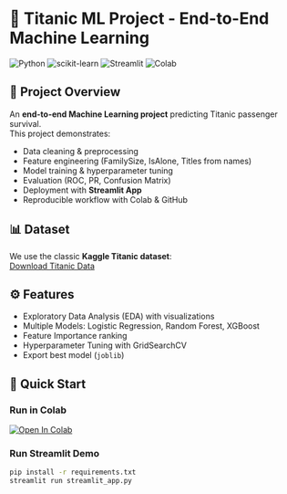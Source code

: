 # 🚢 Titanic ML Project - End-to-End Machine Learning

![Python](https://img.shields.io/badge/Python-3.9-blue.svg)
![scikit-learn](https://img.shields.io/badge/scikit--learn-ML-orange.svg)
![Streamlit](https://img.shields.io/badge/Streamlit-App-red.svg)
![Colab](https://img.shields.io/badge/Open%20in-Colab-brightgreen)

## 📌 Project Overview
An **end-to-end Machine Learning project** predicting Titanic passenger survival.  
This project demonstrates:
- Data cleaning & preprocessing
- Feature engineering (FamilySize, IsAlone, Titles from names)
- Model training & hyperparameter tuning
- Evaluation (ROC, PR, Confusion Matrix)
- Deployment with **Streamlit App**
- Reproducible workflow with Colab & GitHub

## 📊 Dataset
We use the classic **Kaggle Titanic dataset**:  
[Download Titanic Data](https://www.kaggle.com/c/titanic/data)

## ⚙️ Features
- Exploratory Data Analysis (EDA) with visualizations
- Multiple Models: Logistic Regression, Random Forest, XGBoost
- Feature Importance ranking
- Hyperparameter Tuning with GridSearchCV
- Export best model (`joblib`)

## 🚀 Quick Start

### Run in Colab
[![Open In Colab](https://colab.research.google.com/assets/colab-badge.svg)](https://colab.research.google.com/github/YOUR-USERNAME/titanic-ml-enhanced/blob/main/notebooks/colab_titanic_ml_enhanced.ipynb)

### Run Streamlit Demo
```bash
pip install -r requirements.txt
streamlit run streamlit_app.py

